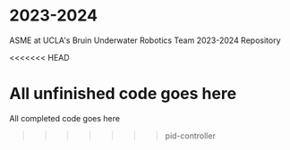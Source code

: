 # 2023-2024
ASME at UCLA's Bruin Underwater Robotics Team 2023-2024 Repository

<<<<<<< HEAD

All unfinished code goes here
=======
All completed code goes here
>>>>>>> pid-controller
